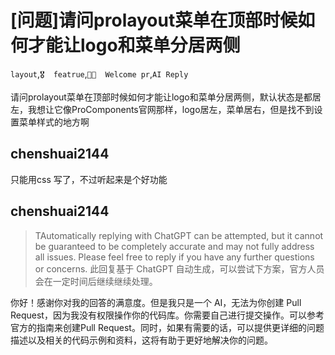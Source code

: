 # [问题]请问prolayout菜单在顶部时候如何才能让logo和菜单分居两侧

`layout`,`🎖️  featrue`,`👏🏻  Welcome pr`,`AI Reply`

请问prolayout菜单在顶部时候如何才能让logo和菜单分居两侧，默认状态是都居左，我想让它像ProComponents官网那样，logo居左，菜单居右，但是找不到设置菜单样式的地方啊

## chenshuai2144

只能用css 写了，不过听起来是个好功能

## chenshuai2144

> TAutomatically replying with ChatGPT can be attempted, but it cannot be guaranteed to be completely accurate and may not fully address all issues. Please feel free to reply if you have any further questions or concerns.
> 此回复基于 ChatGPT 自动生成，可以尝试下方案，官方人员会在一定时间后继续继续处理。

你好！感谢你对我的回答的满意度。但是我只是一个 AI，无法为你创建 Pull Request，因为我没有权限操作你的代码库。你需要自己进行提交操作。可以参考官方的指南来创建Pull Request。同时，如果有需要的话，可以提供更详细的问题描述以及相关的代码示例和资料，这将有助于更好地解决你的问题。
